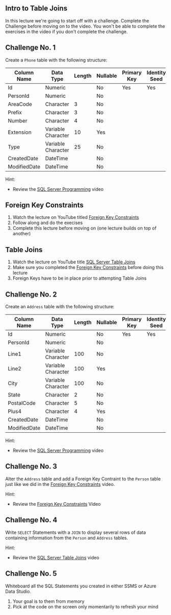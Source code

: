 ## Intro to Table Joins
In this lecture we're going to start off with a challenge. Complete the Challenge before moving on to the video. You won't be able to complete the exercises in the video if you don't complete the challenge.

## Challenge No. 1
Create a `Phone` table with the following structure:

| Column Name | Data Type | Length | Nullable | Primary Key | Identity Seed |
| ----------- | --------- | ------ | -------- | ----------- | ------------- |
| Id | Numeric |  | No | Yes | Yes |
| PersonId | Numeric |  | No |    |   |
| AreaCode | Character | 3 | No |  | |
| Prefix | Character | 3 | No |   |  |
| Number | Character | 4 | No |   |  |
| Extension | Variable Character | 10 | Yes |   |  |
| Type | Variable Character | 25 | No |   |  |
| CreatedDate | DateTime |  | No |   |  |
| ModifiedDate | DateTime |  | No |   |  |

Hint:
* Review the [SQL Server Programming](https://www.youtube.com/watch?v=Av3JBPDg524&t=730) video

## Foreign Key Constraints
1. Watch the lecture on YouTube titled [Foreign Key Constraints](#)
1. Follow along and do the execises
1. Complete this lecture before moving on (one lecture builds on top of another)

## Table Joins
1. Watch the lecture on YouTube title [SQL Server Table Joins](#)
1. Make sure you completed the [Foreign Key Constraints](#) before doing this lecture
1. Foreign Keys have to be in place prior to attempting Table Joins

## Challenge No. 2
Create an `Address` table with the following structure:

| Column Name | Data Type | Length | Nullable | Primary Key | Identity Seed |
| ----------- | --------- | ------ | -------- | ----------- | ------------- |
| Id | Numeric |  | No | Yes | Yes |
| PersonId | Numeric |  | No |   |   |
| Line1 | Variable Character | 100 | No |  |   |
| Line2 | Variable Character | 100 | Yes |   |   |
| City | Variable Character | 100 | No |   |   |
| State | Character | 2 | No |   |   |
| PostalCode | Character | 5 | No |   |   |
| Plus4 | Character | 4 | Yes |   |  |
| CreatedDate | DateTime |   | No |   |   |
| ModifiedDate | DateTime |   | No |   |   |

Hint:
* Review the [SQL Server Programming](https://www.youtube.com/watch?v=Av3JBPDg524&t=730) video

## Challenge No. 3
Alter the `Address` table and add a Foreign Key Contraint to the `Person` table just like we did in the [Foreign Key Constraints](#) video.

Hint:
* Review the [Foreign Key Constraints](#) Video

## Challenge No. 4
Write `SELECT` Statements with a `JOIN` to display several rows of data containing information from the `Person` and `Address` tables.

Hint:
* Review the [SQL Server Table Joins](#) video

## Challenge No. 5
Whiteboard all the SQL Statements you created in either SSMS or Azure Data Studio.
1. Your goal is to them from memory
1. Pick at the code on the screen only momentarily to refresh your mind
